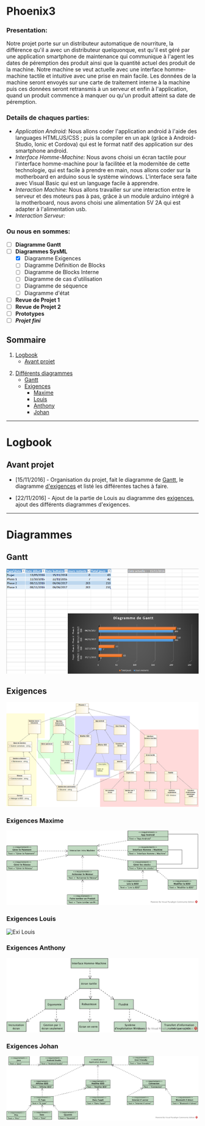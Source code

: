 # Phoenix3
### **Presentation:**
Notre projet porte sur un distributeur automatique de nourriture, la différence  qu'il a avec un distributeur quelquonque,  est qu'il est géré par une application smartphone de maintenance qui communique à l'agent les dates de péremption des produit ainsi que la quantité actuel des produit de la machine.
Notre machine se veut actuelle avec une interface homme-machine tactile et intuitive  avec une prise en main facile.
Les données de la machine seront envoyés sur une carte de traitement interne à la machine puis ces données seront retransmis à un serveur et enfin à l'application, quand un produit commence à manquer ou qu'un produit atteint sa date de péremption.

### **Details de chaques parties:**
- *Application Android:* Nous allons coder l'application android à l'aide des languages HTML/JS/CSS ; puis la compiler en un apk (grâce à Android-Studio, Ionic et Cordova) qui est le format natif des application sur des smartphone android.
- *Interface Homme-Machine:* Nous avons choisi un écran tactile pour l'interface homme-machine pour la facilitée et la modernitée de cette technologie, qui est facile à prendre en main, nous allons coder sur la motherboard en arduino sous le système windows. L'interface sera faite avec Visual Basic qui est un language facile à apprendre.
- *Interaction Machine:* Nous allons travailler sur une interaction entre le serveur et des moteurs pas à pas, grâce à un module arduino intégré à la motherboard, nous avons choisi une alimentation 5V 2A qui est adapter à l'alimentation usb.
- *Interaction Serveur:*

### **Ou nous en sommes:**
- [ ] **Diagramme Gantt**
- [ ] **Diagrammes SysML**
	- [x] Diagramme Exigences
	- [ ] Diagramme Définition de Blocks
	- [ ] Diagramme de Blocks Interne
	- [ ] Diagramme de cas d'utilisation
	- [ ] Diagramme de séquence
	- [ ] Diagramme d'état
- [ ] **Revue de Projet 1**
- [ ] **Revue de Projet 2**
- [ ] **Prototypes**
- [ ] __*Projet fini*__

## Sommaire
1. [Logbook](#logbook)
	* [Avant projet](#avant-projet)

<!-- * [Partie 1 avant 1er revue](#partie1)
	* [Partie 2 après 1er revue](#partie2) -->
2. [Différents diagrammes](#diagrammes)
	* [Gantt][gant]
	* [Exigences][exi]
		* [Maxime][emax]
		* [Louis][elouis]
		* [Anthony][eantho]
		* [Johan][ejohan]
	
<!-- 3. [Documentation]()
4. [Contact](#contact)
5. [Credits](#credits) -->

---

# Logbook
## Avant projet
- [15/11/2016] - Organisation du projet, fait le diagramme de [Gantt][gant], le diagramme [d'exigences][exi] et listé les différentes taches à faire.

- [22/11/2016] - Ajout de la partie de Louis au diagramme des [exigences][exi], ajout des différents diagrammes d'exigences.
<!-- ## Partie1 -->

<!-- ## Partie2 -->

---

# Diagrammes
## Gantt
![Gantt Diag](diagrams/gantt.png)

## Exigences
![Exi Diag](diagrams/exi.bmp)

### Exigences Maxime
![Exi Max](diagrams/exigence-maxime.png)

### Exigences Louis
![Exi Louis](diagrams/exigence-louis.png)

### Exigences Anthony
![Exi Antho](diagrams/exigence-anthony.png)

### Exigences Johan
![Exi Johan](diagrams/exigence-johan.png)

[gant]: #gantt
[exi]: #exigences
[emax]: #exigences-maxime
[elouis]: #exigences-louis
[eantho]: #exigences-anthony
[ejohan]: #exigences-johan
[state]: #etat
[seq]: #sequence
[BDD]: #definition-de-blocs
[IBD]: #blocs-internes
